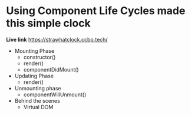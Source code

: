 # Using Component Life Cycles made this simple clock 

**Live link** https://strawhatclock.ccbp.tech/

- Mounting Phase
  - constructor()
  - render()
  - componentDidMount()
- Updating Phase
  - render()
- Unmounting phase
  - componentWillUnmount()
- Behind the scenes
  - Virtual DOM
